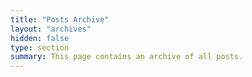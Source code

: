 ```yaml
---
title: "Posts Archive"
layout: "archives"
hidden: false
type: section
summary: This page contains an archive of all posts.
---
```

